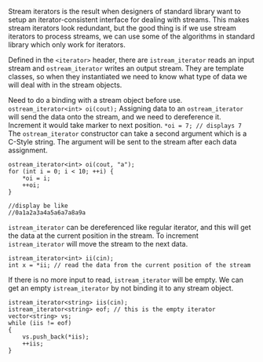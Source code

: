 
Stream iterators is the result when designers of standard library want to setup an iterator-consistent interface for dealing with streams. This makes stream iterators look redundant, but the good thing is if we use stream iterators to process streams, we can use some of the algorithms in standard library which only work for iterators.

Defined in the `<iterator>` header, there are `istream_iterator` reads an input stream and `ostream_iterator` writes an output stream. They are template classes, so when they instantiated we need to know what type of data we will deal with in the stream objects.

Need to do a binding with a stream object before use.
`ostream_iterator<int> oi(cout);`
Assigning data to an `ostream_iterator` will send the data onto the stream, and we need to dereference it. Increment it would take marker to next position.
`*oi = 7; // displays 7`
The `ostream_iterator` constructor can take a second argument which is a C-Style string. The argument will be sent to the stream after each data assignment.
```
ostream_iterator<int> oi(cout, "a");
for (int i = 0; i < 10; ++i) {
	*oi = i;
	++oi;
}

//display be like
//0a1a2a3a4a5a6a7a8a9a
```

`istream_iterator` can be dereferenced like regular iterator, and this will get the data at the current position in the stream. To increment `istream_iterator` will move the stream to the next data.
```
istream_iterator<int> ii(cin);
int x = *ii; // read the data from the current position of the stream
```
If there is no more input to read, `istream_iterator` will be empty. We can get an empty `istream_iterator` by not binding it to any stream object.
```
istream_iterator<string> iis(cin);
istream_iterator<string> eof; // this is the empty iterator
vector<string> vs;
while (iis != eof)
{
	vs.push_back(*iis);
	++iis;
}
```
